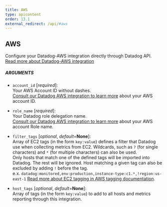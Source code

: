 ```yaml
---
title: AWS
type: apicontent
order: 13.1
external_redirect: /api/#aws
---
```


## AWS

Configure your Datadog-AWS integration directly through Datadog API.  
[Read more about Datadog-AWS integration](/integrations/amazon_web_services)

##### ARGUMENTS

* `account_id` [*required*]:  
    Your AWS Account ID without dashes.  
    [Consult our Datadog AWS integration to learn more](https://docs.datadoghq.com/integrations/amazon_web_services/#configuration) about your AWS account ID.

* `role_name` [*required*]:  
    Your Datadog role delegation name.  
    [Consult our Datadog AWS integration to learn more](https://docs.datadoghq.com/integrations/amazon_web_services/#installation) about your AWS account Role name.

* `filter_tags` [*optional*, *default*=**None**]:  
    Array of EC2 tags (in the form `key:value`) defines a filter that Datadog use when collecting metrics from EC2. Wildcards, such as `?` (for single characters) and `*` (for multiple characters) can also be used.  
    Only hosts that match one of the defined tags will be imported into Datadog. The rest will be ignored. Host matching a given tag can also be excluded by adding `!` before the tag.  
    e.x. `datadog:monitored,env:production,instance-type:c1.*,!region:us-east-1`
    [Read more about EC2 tagging in AWS tagging documentation](https://docs.aws.amazon.com/AWSEC2/latest/UserGuide/Using_Tags.html).

* `host_tags` [*optional*, *default*=**None**]:  
    Array of tags (in the form `key:value`) to add to all hosts and metrics reporting through this integration.